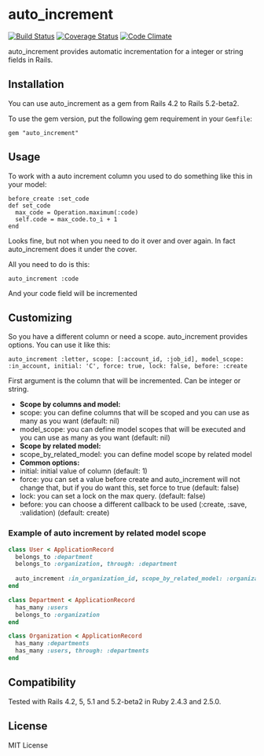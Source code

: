# auto_increment

[![Build Status](https://travis-ci.org/felipediesel/auto_increment.svg?branch=master)](https://travis-ci.org/felipediesel/auto_increment)
[![Coverage Status](https://coveralls.io/repos/felipediesel/auto_increment/badge.svg?branch=master)](https://coveralls.io/r/felipediesel/auto_increment?branch=master)
[![Code Climate](https://codeclimate.com/github/felipediesel/auto_increment/badges/gpa.svg)](https://codeclimate.com/github/felipediesel/auto_increment)

auto_increment provides automatic incrementation for a integer or string fields in Rails.

## Installation

You can use auto_increment as a gem from Rails 4.2 to Rails 5.2-beta2.

To use the gem version, put the following gem requirement in your `Gemfile`:

    gem "auto_increment"


## Usage

To work with a auto increment column you used to do something like this in your model:

    before_create :set_code
    def set_code
      max_code = Operation.maximum(:code)
      self.code = max_code.to_i + 1
    end

Looks fine, but not when you need to do it over and over again. In fact auto_increment does it under the cover.

All you need to do is this:

    auto_increment :code

And your code field will be incremented


## Customizing

So you have a different column or need a scope. auto_increment provides options. You can use it like this:

    auto_increment :letter, scope: [:account_id, :job_id], model_scope: :in_account, initial: 'C', force: true, lock: false, before: :create

First argument is the column that will be incremented. Can be integer or string.

* **Scope by columns and model:**
* scope: you can define columns that will be scoped and you can use as many as you want (default: nil)
* model_scope: you can define model scopes that will be executed and you can use as many as you want (default: nil)
* **Scope by related model:**
* scope_by_related_model: you can define model scope by related model
* **Common options:**
* initial: initial value of column (default: 1)
* force: you can set a value before create and auto_increment will not change that, but if you do want this, set force to true (default: false)
* lock: you can set a lock on the max query. (default: false)
* before: you can choose a different callback to be used (:create, :save, :validation) (default: create)

### Example of auto increment by related model scope

```ruby
class User < ApplicationRecord
  belongs_to :department
  belongs_to :organization, through: :department
  
  auto_increment :in_organization_id, scope_by_related_model: :organization
end

class Department < ApplicationRecord
  has_many :users
  belongs_to :organization
end

class Organization < ApplicationRecord
  has_many :departments
  has_many :users, through: :departments
end
```

## Compatibility

Tested with Rails 4.2, 5, 5.1 and 5.2-beta2 in Ruby 2.4.3 and 2.5.0.

## License

MIT License
